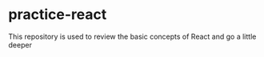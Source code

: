 # practice-react
This repository is used to review the basic concepts of React and go a little deeper
